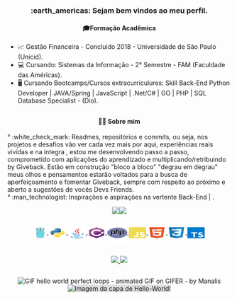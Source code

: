            
   <div align="center">
   <h3>​:earth_americas:  Sejam bem vindos ao meu perfil.</h3>
    <h4> 🎓Formação Acadêmica </h4>
   <div align="left">
    
   - :chart_with_upwards_trend: Gestão Financeira - Concluido 2018 - Universidade de São Paulo (Unicid).
   - :computer: Cursando: Sistemas da Informação - 2° Semestre - FAM (Faculdade das Américas).
   - :desktop_computer: Cursando Bootcamps/Cursos extracurriculures: Skill Back-End Python Developer | JAVA/Spring | JavaScript | .Net/C# | GO | PHP | SQL Database     Specialist - (Dio).
   ##
  <div align="center"> 
  <h4>👩‍💻 Sobre mim</h4>
  <div align="left">
   ° :white_check_mark:  Readmes, repositórios e commits, ou seja, nos projetos e desafios vão ver cada vez mais por aqui, experiências reais vividas e na integra , estou me desenvolvendo passo a passo, comprometido com aplicações do aprendizado e multiplicando/retribuindo by Giveback. Estão em construção "bloco a bloco" "degrau em degrau" meus olhos e pensamentos estarão voltados para a busca de aperfeiçoamento e fomentar Giveback, sempre com respeito ao próximo e aberto a sugestões de vocês  Devs Friends.
  <div align="left">
    ° :man_technologist:  Inspirações e aspirações na vertente Back-End | . 
  
<div align="center">
<p>
<div align="center">
<a href="https://github.com/ARLY-LC-JUNIOR">
<img height="150em" src="https://github-readme-stats.vercel.app/api?username=ARLY-LC-JUNIOR&show_icons=true&theme=gotham&include_all_commits=true&count_private=true"/><img height="150em"src="https://github-readme-stats.vercel.app/api/top-langs/?username=ARLY-LC-JUNIOR&layout=compact&langs_count=7&theme=gotham"/>
 <div>
</div>
<div style="display: inline_block"><br>
<img align="center" alt="ARLY-Go" height="25" width="30" src="https://raw.githubusercontent.com/devicons/devicon/master/icons/go/go-original.svg">
<img align="center" alt="ARLY-Python" height="25" width="40" src="https://raw.githubusercontent.com/devicons/devicon/master/icons/python/python-original.svg">
<img align="center" alt="ARLY-java" height="25" width="40" src="https://raw.githubusercontent.com/devicons/devicon/master/icons/java/java-original.svg">
<img align="center" alt="ARLY-Csharp" height="25" width="40" src="https://raw.githubusercontent.com/devicons/devicon/master/icons/csharp/csharp-original.svg">
<img align="center" alt="ARLY-PHP" height="45" width="45" src="https://raw.githubusercontent.com/devicons/devicon/master/icons/php/php-original.svg">
<img align="center" alt="ARLY-Js" height="25" width="40"src="https://raw.githubusercontent.com/devicons/devicon/master/icons/javascript/javascript-plain.svg">
<img align="center" alt="ARLY-HTML" height="25" width="40" src="https://raw.githubusercontent.com/devicons/devicon/master/icons/html5/html5-original.svg">
<img align="center" alt="ARLY-CSS" height="25" width="40" src="https://raw.githubusercontent.com/devicons/devicon/master/icons/css3/css3-original.svg">
<img align="center" alt="ARLY-Ts" height="25" width="40" src="https://raw.githubusercontent.com/devicons/devicon/master/icons/typescript/typescript-plain.svg">

##
<a href = "mailto:arly.lcj@gmail.com"><img src="https://img.shields.io/badge/-Gmail-%23333?style=for-the-badge&logo=gmail&logoColor=blue" destino ="_blank">
<a href="https://www.linkedin.com/in/arly-júnior-a2ab49182" target="_blank"><img src="https://img.shields.io/badge/-LinkedIn-%230077B5?style=for-the-badge&logo=linkedin&logoColor=white" target="_blank"></a> 
</a>
##
<img src="https://i.gifer.com/fyC3.gif" jsaction="load:XAeZkd;" jsname="HiaYvf" class="n3VNCb KAlRDb" alt="GIF hello world perfect loops - animated GIF on GIFER - by Manalis" data-noaft="1" style="width: 322.667px; height: 242px; margin: 0px;">

<div class="crayons-article__cover">
              <img src="https://res.cloudinary.com/practicaldev/image/fetch/s--5SXqnWZ2--/c_imagga_scale,f_auto,fl_progressive,h_420,q_66,w_1000/https://dev-to-uploads.s3.amazonaws.com/i/2ciu6mo6r9x9zyverc10.gif" width="1000" height="420" style="background-color:#dddddd;" class="crayons-article__cover__image" alt="Imagem da capa de Hello-World!">
            </div>
